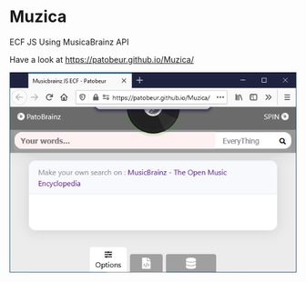 # Muzica
ECF JS Using MusicaBrainz API

Have a look at https://patobeur.github.io/Muzica/

![Alt text](docs/muzica.png?raw=true "Muzica Search Engine Clone")
